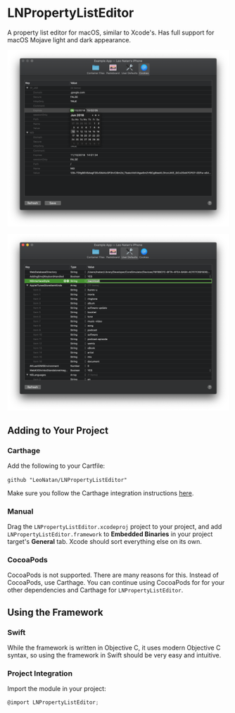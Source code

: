 # LNPropertyListEditor

A property list editor for macOS, similar to Xcode's. Has full support for macOS Mojave light and dark appearance.

![Property list editor](Supplements/Screenshot_1_Dark.png "Property list editor")

![Property list editor](Supplements/Screenshot_2_Dark.png "Property list editor")

## Adding to Your Project

### Carthage

Add the following to your Cartfile:

```github "LeoNatan/LNPropertyListEditor"```

Make sure you follow the Carthage integration instructions [here](https://github.com/Carthage/Carthage#if-youre-building-for-ios-tvos-or-watchos).

### Manual

Drag the `LNPropertyListEditor.xcodeproj` project to your project, and add `LNPropertyListEditor.framework` to **Embedded Binaries** in your project target's **General** tab. Xcode should sort everything else on its own.

### CocoaPods

CocoaPods is not supported. There are many reasons for this. Instead of CocoaPods, use Carthage. You can continue using CocoaPods for for your other dependencies and Carthage for `LNPropertyListEditor`.

## Using the Framework

### Swift

While the framework is written in Objective C, it uses modern Objective C syntax, so using the framework in Swift should be very easy and intuitive.

### Project Integration

Import the module in your project:

```objective-c
@import LNPropertyListEditor;
```
